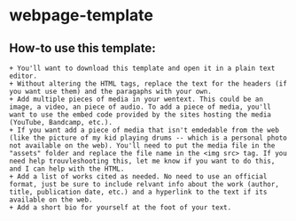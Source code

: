 # webpage-template
## How-to use this template:

    + You'll want to download this template and open it in a plain text editor.
    + Without altering the HTML tags, replace the text for the headers (if you want use them) and the paragaphs with your own.
    + Add multiple pieces of media in your wentext. This could be an image, a video, an piece of audio. To add a piece of media, you'll want to use the embed code provided by the sites hosting the media (YouTube, Bandcamp, etc.). 
    + If you want add a piece of media that isn't emdedable from the web (like the picture of my kid playing drums -- which is a personal photo not available on the web). You'll need to put the media file in the "assets" folder and replace the file name in the <img src> tag. If you need help trouvleshooting this, let me know if you want to do this, and I can help with the HTML.
    + Add a list of works cited as needed. No need to use an official format, just be sure to include relvant info about the work (author, title, publication date, etc.) and a hyperlink to the text if its available on the web. 
    + Add a short bio for yourself at the foot of your text.
